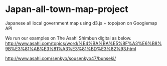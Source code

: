 # Japan-all-town-map-project
Japanese all local government map using d3.js + topojson on Googlemap API

We run our examples on The Asahi Shimbun digital as below. 
http://www.asahi.com/topics/word/%E4%BA%BA%E5%8F%A3%E6%B8%9B%E3%81%AB%E3%81%A3%E3%81%BD%E3%82%93.html

http://www.asahi.com/senkyo/sousenkyo47/bunseki/
